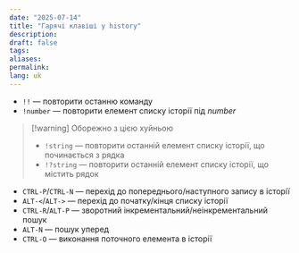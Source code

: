 ```yaml
---
date: "2025-07-14"
title: "Гарячі клавіші у history"
description: 
draft: false
tags: 
aliases: 
permalink: 
lang: uk
---
```

- `!!` — повторити останню команду
- `!number` — повторити елемент списку історії під *number*

> [!warning] Оборежно з цією хуйньою
> - `!string` — повторити останній елемент списку історії, що починається з рядка
> - `!?string` — повторити останній елемент списку історії, що містить рядок

- `CTRL-P`/`CTRL-N` — перехід до попереднього/наступного запису в історії
- `ALT-<`/`ALT->` — перехід до початку/кінця списку історії
- `CTRL-R`/`ALT-P` — зворотний інкрементальний/неінкрементальний пошук
- `ALT-N` — пошук уперед
- `CTRL-O` — виконання поточного елемента в історії